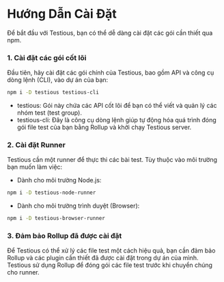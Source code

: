 # Hướng Dẫn Cài Đặt
Để bắt đầu với Testious, bạn có thể dễ dàng cài đặt các gói cần thiết qua npm.

### 1. Cài đặt các gói cốt lõi
Đầu tiên, hãy cài đặt các gói chính của Testious, bao gồm API và công cụ dòng lệnh (CLI), vào dự án của bạn:
```bash
npm i -D testious testious-cli
```

* testious: Gói này chứa các API cốt lõi để bạn có thể viết và quản lý các nhóm test (test group).
* testious-cli: Đây là công cụ dòng lệnh giúp tự động hóa quá trình đóng gói file test của bạn bằng Rollup và khởi chạy Testious server.

### 2. Cài đặt Runner
Testious cần một runner để thực thi các bài test. Tùy thuộc vào môi trường bạn muốn làm việc:

* Dành cho môi trường Node.js:
```bash
npm i -D testious-node-runner
```

 * Dành cho môi trường trình duyệt (Browser):
```bash
npm i -D testious-browser-runner
```

### 3. Đảm bảo Rollup đã được cài đặt
Để Testious có thể xử lý các file test một cách hiệu quả, bạn cần đảm bảo Rollup và các plugin cần thiết đã được cài đặt trong dự án của mình. Testious sử dụng Rollup để đóng gói các file test trước khi chuyển chúng cho runner.